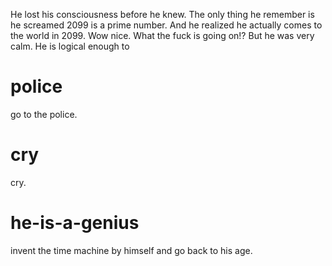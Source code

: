 He lost his consciousness before he knew. The only thing he remember is he screamed 2099 is a prime number. And he realized he actually comes to the world in 2099. Wow nice. What the fuck is going on!? But he was very calm. He is logical enough to

# police
go to the police.

# cry
cry.

# he-is-a-genius
invent the time machine by himself and go back to his age.
